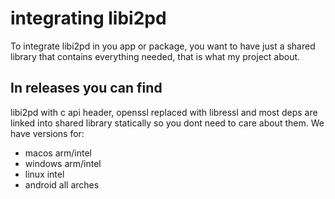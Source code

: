 # integrating libi2pd
To integrate libi2pd in you app or package,
you want to have just a shared library that
contains everything needed, that is what
my project about.

## In releases you can find
libi2pd with c api header, openssl
replaced with libressl and most deps are
linked into shared library statically so
you dont need to care about them. We have
versions for:
 - macos arm/intel
 - windows arm/intel
 - linux intel
 - android all arches

